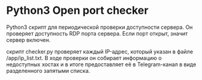 # Python3 Open port checker
Python3 скрипт для периодической проверки доступности сервера. Он проверяет доступность RDP порта сервера. Если порт открыт, значит сервер включен.

скрипт checker.py проверяет каждый IP-адрес, который указан в файле /app/ip_list.txt. В ходе проверки он собирает информацию о недоступных хостах и в итоге предоставляет её в Telegram-канал в виде разделенного запятыми списка.